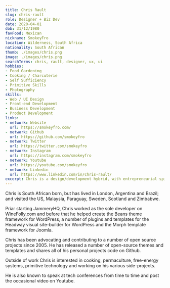```yaml
---
title: Chris Rault
slug: chris-rault
role: Designer + Biz Dev
date: 2020-04-01
dob: 31/12/1980
favFood: Mexican
nickname: SmokeyFro
location: Wilderness, South Africa
nationality: South African
thumb: ./images/chris.png
image: ./images/chris.png
searchTerms: chris, rault, designer, ux, ui
hobbies: 
- Food Gardening
- Cooking / Charcuterie
- Self Sufficiency
- Primitive Skills
- Photography
skills: 
- Web / UI Design
- Front-end Development
- Business Development
- Product Development
links:
- network: Website
  url: https://smokeyfro.com/
- network: Github
  url: https://github.com/smokeyfro
- network: Twitter
  url: https://twitter.com/smokeyfro
- network: Instagram
  url: https://instagram.com/smokeyfro
- network: Youtube
  url: https://youtube.com/smokeyfro
- network: Linkedin
  url: https://www.linkedin.com/in/chris-rault/
excerpt: Chris is a design/development hybrid, with entrepreneurial spirit added for good measure. He has co-founded a number of successful digital product startups, initially for Joomla, then later WordPress and now exclusively for the JAMstack. He lives off-grid with his family in the Garden Route of South Africa.
---
```

Chris is South African born, but has lived in London, Argentina and Brazil; and visited the US, Malaysia, Paraguay, Sweden, Scotland and Zimbabwe.

Priar starting JammeryHQ, Chris worked as the sole developer on WineFolly.com and before that he helped create the Beans theme framework for WordPress, a number of plugins and templates for the Headway visual site-builder for WordPress and the Morph template framework for Joomla.

Chris has been advocating and contributing to a number of open source projects since 2005. He has released a number of open-source themes and templates and shares all of his personal projects code on Github. 

Outside of work Chris is interested in cooking, permaculture, free-energy systems, primitive technology and working on his various side-projects.

He is also known to speak at tech conferences from time to time and post the occasional video on Youtube.